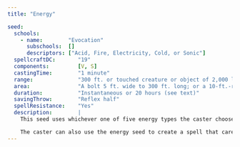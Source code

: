 ```yaml
---
title: "Energy"

seed:
  schools:
    - name:        "Evocation"
      subschools:  []
      descriptors: ["Acid, Fire, Electricity, Cold, or Sonic"]
  spellcraftDC:       "19"
  components:         [V, S]
  castingTime:        "1 minute"
  range:              "300 ft. or touched creature or object of 2,000 lb. or less"
  area:               "A bolt 5 ft. wide to 300 ft. long; or a 10-ft.-radius emanation; or a wall whose area is up to one 200-ft. square; or a sphere or hemi-sphere with a radius of up to 20 ft."
  duration:           "Instantaneous or 20 hours (see text)"
  savingThrow:        "Reflex half"
  spellResistance:    "Yes"
  description:        |
    This seed uses whichever one of five energy types the caster chooses: acid, cold, electricity, fire, or sonic. The caster can cast the energy forth as a bolt, imbue an object with the energy, or create a freestanding manifestation of the energy. If the spell developed using the energy seed releases a bolt, that bolt instantaneously deals 10d6 points of damage of the appropriate energy type, and all in the bolt's area must make a Reflex save for half damage. For each additional 1d6 points of damage dealt, increase the Spellcraft DC by +2. The bolt begins at the caster's fingertips. To imbue another creature with the ability to use an energy bolt as a spell-like ability at its option or when a particular condition is met, increase the Spellcraft DC by +25. The caster can also cause a creature or object to emanate the specific energy type out to a radius of 10 feet for 20 hours. The emanated energy deals 2d6 points of energy damage per round against unprotected creatures (the target creature is susceptible if not separately warded or otherwise resistant to the energy). For each additional 1d6 points of damage emanated, increase the Spellcraft DC by +2. The caster may also create a wall, half-circle, circle, dome, or sphere of the desired energy that emanates the energy for up to 20 hours. One side of the wall, selected by the caster, sends forth waves of energy, dealing 2d4 points of energy damage to creatures within 10 feet and 1d4 points of energy damage to those past 10 feet but within 20 feet. The wall deals this damage when it appears and in each round that a creature enters or remains in the area. In addition, the wall deals 2d6+20 points of energy damage to any creature passing through it. The wall deals double damage to undead creatures. For each additional 1d4 points of damage, increase the Spellcraft DC by +2.

    The caster can also use the energy seed to create a spell that carefully releases and balances the emanation of cold, electricity, and fire, creating specific weather effects for a period of 20 hours. Using the energy seed this way has a base Spellcraft DC of 25. The area extends to a two-mile-radius centered on the caster. Once the spell is cast, the weather takes 10 minutes to manifest. Ordinarily, a caster can't directly target a creature or object, though indirect effects are possible. This seed can create cold snaps, heat waves, thunderstorms, fogs, blizzards—even a tornado that moves randomly in the affected area. Creating targeted damaging effects requires an additional use of the energy seed.
---
```

